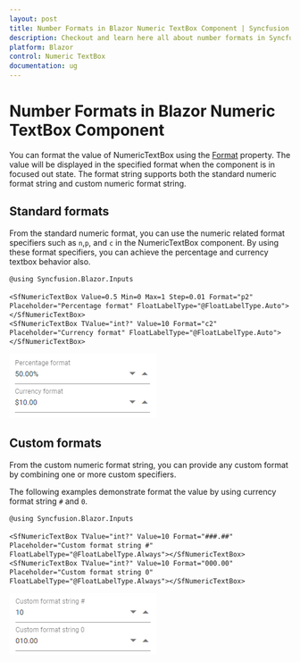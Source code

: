 ```yaml
---
layout: post
title: Number Formats in Blazor Numeric TextBox Component | Syncfusion
description: Checkout and learn here all about number formats in Syncfusion Blazor Numeric TextBox component and more.
platform: Blazor
control: Numeric TextBox
documentation: ug
---
```


# Number Formats in Blazor Numeric TextBox Component

You can format the value of NumericTextBox using the [Format](https://help.syncfusion.com/cr/blazor/Syncfusion.Blazor.Charts.ChartSeries.html#Syncfusion_Blazor_Charts_ChartSeries_Type) property. The value will be displayed in the specified format when the component is in focused out state. The format string supports both the standard numeric format string and custom numeric format string.

## Standard formats

From the standard numeric format, you can use the numeric related format specifiers such as `n`,`p`, and `c` in the NumericTextBox component. By using these format specifiers, you can achieve the percentage and currency textbox behavior also.

```cshtml
@using Syncfusion.Blazor.Inputs

<SfNumericTextBox Value=0.5 Min=0 Max=1 Step=0.01 Format="p2" Placeholder="Percentage format" FloatLabelType="@FloatLabelType.Auto"></SfNumericTextBox>
<SfNumericTextBox TValue="int?" Value=10 Format="c2" Placeholder="Currency format" FloatLabelType="@FloatLabelType.Auto"></SfNumericTextBox>
```

![Blazor NumericTextBox with Standard Format](./images/blazor-numerictextbox-standard-format.png)

## Custom formats

From the custom numeric format string, you can provide any custom format by combining one or more custom specifiers.

The following examples demonstrate format the value by using currency format string `#` and `0`.

```cshtml
@using Syncfusion.Blazor.Inputs

<SfNumericTextBox TValue="int?" Value=10 Format="###.##" Placeholder="Custom format string #" FloatLabelType="@FloatLabelType.Always"></SfNumericTextBox>
<SfNumericTextBox TValue="int?" Value=10 Format="000.00" Placeholder="Custom format string 0" FloatLabelType="@FloatLabelType.Always"></SfNumericTextBox>
```

![Blazor NumericTextBox with Custom Format](./images/blazor-numerictextbox-custom-format.png)